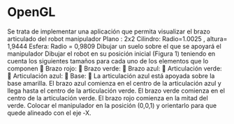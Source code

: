 # OpenGL
Se trata de implementar una aplicación que permita visualizar el brazo articulado del robot manipulador
Plano : 2x2 
Cilindro: Radio=1.0025 , altura= 1,9444
Esfera: Radio = 0,9809
Dibujar un suelo sobre el que se apoyará el manipulador
Dibujar el robot en su posición inicial (Figura 1) teniendo en cuenta los siguientes tamaños para cada uno de los elementos que lo componen   Brazo rojo:
 Brazo verde:
 Brazo azul:
 Articulación verde:
 Articulación azul:
 Base:
 La articulación azul está apoyada sobre la base amarilla. El brazo azul comienza en el centro de la
articulación azul y llega hasta el centro de la articulación verde. El brazo verde comienza en el centro de la articulación verde. El brazo rojo comienza en la mitad del verde.
Colocar el manipulador en la posición (0,0,1) y orientarlo para que quede alineado con el eje ‐X.
